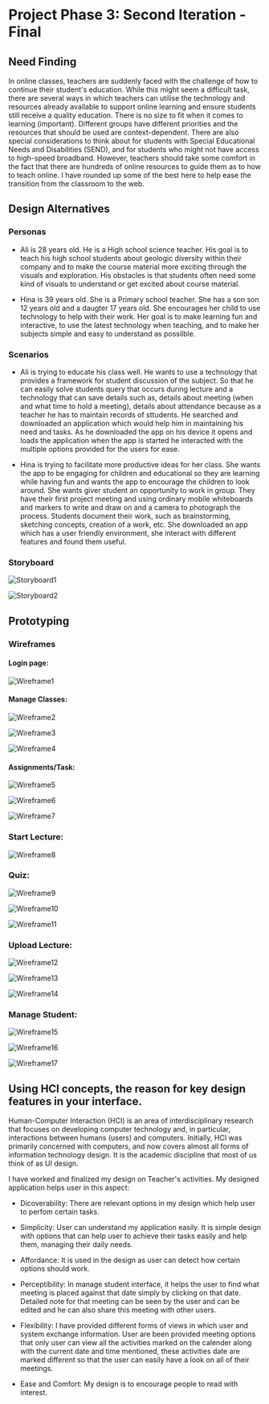 # Project Phase 3: Second Iteration - Final

## Need Finding
In online classes, teachers are suddenly faced with the challenge of how to continue their student's education. While this might seem a difficult task, there are several ways in which teachers can utilise the technology and resources already available to support online learning and ensure students still receive a quality education. 
There is no size to fit when it comes to learning (important). Different groups have different priorities and the resources that should be used are context-dependent. There are also special considerations to think about for students with Special Educational Needs and Disabilities (SEND), and for students who might not have access to high-speed broadband.
However, teachers should take some comfort in the fact that there are hundreds of online resources to guide them as to how to teach online. I have rounded up some of the best here to help ease the transition from the classroom to the web.


## Design Alternatives

### Personas

- Ali is 28 years old. He is a High school science teacher. His goal is to teach his high school students about geologic diversity within their company and to make the course material more exciting through the visuals and exploration. His obstacles is that students often need some kind of visuals to understand or get excited about course material. 

- Hina is 39 years old. She is a Primary school teacher. She has a son son 12 years old and a daugter 17 years old. She encourages her child to use technology to help with their work. Her goal is to make learning fun and interactive, to use the latest technology when teaching, and to make her subjects simple and easy to understand as possilble. 

### Scenarios

- Ali is trying to educate his class well. He wants to use a technology that provides a framework for student discussion of the subject. So that he can easily solve students query that occurs during lecture and a technology that can save details such as, details about meeting (when and what time to hold a meeting), details about attendance because as a teacher he has to maintain records of sttudents. He searched and downloaded an application which would help him in maintaining his need and tasks. As he downloaded the app on his device it opens and loads the application when the app is started he interacted with the multiple options provided for the users for ease.

- Hina is trying to facilitate more productive ideas for her class. She wants the app to be engaging for children and educational so they are learning while having fun and wants the app to encourage the children to look around. She wants giver student an opportunity to work in group. They have their first project meeting and using ordinary mobile whiteboards and markers to write and draw on and a camera to photograph the process. Students document their work, such as brainstorming, sketching concepts, creation of a work, etc. She downloaded an app which has a user friendly environment, she interact with different features and found them useful. 


### Storyboard

![Storyboard1](https://github.com/Ramsha63014/Phase3/blob/master/sb1.jpg)

![Storyboard2](https://github.com/Ramsha63014/Phase3/blob/master/sb2.jpg)


## Prototyping

### Wireframes

#### Login page:
![Wireframe1](https://github.com/Ramsha63014/Phase3/blob/master/wf1.PNG)

#### Manage Classes:
![Wireframe2](https://github.com/Ramsha63014/Phase3/blob/master/wf2.PNG)

![Wireframe3](https://github.com/Ramsha63014/Phase3/blob/master/wf3.PNG)

![Wireframe4](https://github.com/Ramsha63014/Phase3/blob/master/wf4.PNG)

#### Assignments/Task:
![Wireframe5](https://github.com/Ramsha63014/Phase3/blob/master/wf5.PNG)

![Wireframe6](https://github.com/Ramsha63014/Phase3/blob/master/wf6.PNG)

![Wireframe7](https://github.com/Ramsha63014/Phase3/blob/master/wf7.PNG)

### Start Lecture:
![Wireframe8](https://github.com/Ramsha63014/Phase3/blob/master/wf8.PNG)

### Quiz:
![Wireframe9](https://github.com/Ramsha63014/Phase3/blob/master/wf9.PNG)

![Wireframe10](https://github.com/Ramsha63014/Phase3/blob/master/wf10.PNG)

![Wireframe11](https://github.com/Ramsha63014/Phase3/blob/master/wf11.PNG)

### Upload Lecture:
![Wireframe12](https://github.com/Ramsha63014/Phase3/blob/master/wf12.PNG)

![Wireframe13](https://github.com/Ramsha63014/Phase3/blob/master/wf13.PNG)

![Wireframe14](https://github.com/Ramsha63014/Phase3/blob/master/wf14.PNG)

### Manage Student:
![Wireframe15](https://github.com/Ramsha63014/Phase3/blob/master/wf15.PNG)

![Wireframe16](https://github.com/Ramsha63014/Phase3/blob/master/wf16.PNG)

![Wireframe17](https://github.com/Ramsha63014/Phase3/blob/master/wf17.PNG)




## Using HCI concepts, the reason for key design features in your interface.

Human-Computer Interaction (HCI) is an area of interdisciplinary research that focuses on developing computer technology and, in particular, interactions between humans (users) and computers. Initially, HCI was primarily concerned with computers, and now covers almost all forms of information technology design. It is the academic discipline that most of us think of as UI design.

I have worked and finalized my design on Teacher's activities. My designed application helps user in this aspect:
- Dicoverability: There are relevant options in my design which help user to perfom certain tasks.

- Simplicity: User can understand my application easily. It is simple design with options that can help user to achieve their tasks easily and help them, managing their daily needs.

- Affordance: It is used in the design as user can detect how certain options should work.

- Perceptibility: In manage student interface, it helps the user to find what meeting is placed against that date simply by clicking on that date. Detailed note for that meeting can be seen by the user and can be edited and he can also share this meeting with other users.

- Flexibility: I have provided different forms of views in which user and system exchange information. User are been provided meeting options that only user can view all the activities marked on the calender along with the current date and time mentioned, these activities date are marked different so that the user can easily have a look on all of their meetings.

- Ease and Comfort: My design is to encourage people to read with interest.
